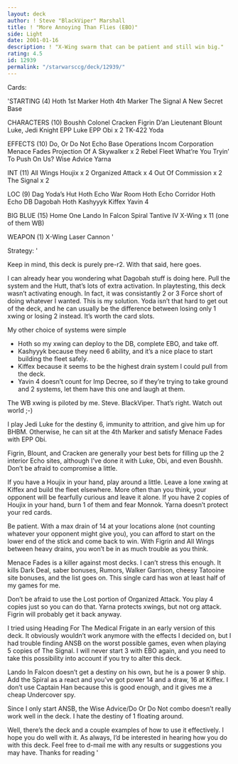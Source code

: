 ```yaml
---
layout: deck
author: ! Steve "BlackViper" Marshall
title: ! "More Annoying Than Flies (EBO)"
side: Light
date: 2001-01-16
description: ! "X-Wing swarm that can be patient and still win big."
rating: 4.5
id: 12939
permalink: "/starwarsccg/deck/12939/"
---
```

Cards: 

'STARTING (4)
Hoth 1st Marker
Hoth 4th Marker
The Signal
A New Secret Base

CHARACTERS (10)
Boushh
Colonel Cracken
Figrin D’an
Lieutenant Blount
Luke, Jedi Knight
EPP Luke
EPP Obi x 2
TK-422
Yoda

EFFECTS (10)
Do, Or Do Not
Echo Base Operations
Incom Corporation
Menace Fades
Projection Of A Skywalker x 2
Rebel Fleet
What’re You Tryin’ To Push On Us?
Wise Advice
Yarna

INT (11)
All Wings
Houjix x 2
Organized Attack x 4
Out Of Commission x 2
The Signal x 2

LOC (9)
Dag Yoda’s Hut
Hoth Echo War Room
Hoth Echo Corridor
Hoth Echo DB
Dagobah
Hoth
Kashyyyk
Kiffex
Yavin 4

BIG BLUE (15)
Home One
Lando In Falcon
Spiral
Tantive IV
X-Wing x 11 (one of them WB)

WEAPON (1)
X-Wing Laser Cannon '

Strategy: '

Keep in mind, this deck is purely pre-r2. With that said, here goes.

I can already hear you wondering what Dagobah stuff is doing here.
Pull the system and the Hutt, that’s lots of extra activation. In playtesting, this deck wasn’t activating enough. In fact, it was consistantly 2 or 3 Force short of doing whatever I wanted. This is my solution. Yoda isn’t that hard to get out of the deck, and he can usually be the difference between losing only 1 xwing or losing 2 instead. It’s worth the card slots.

My other choice of systems were simple
* Hoth so my xwing can deploy to the DB, complete EBO, and take off.
* Kashyyyk because they need 6 ability, and it’s a nice place to start building the fleet safely.
* Kiffex because it seems to be the highest drain system I could pull from the deck.
* Yavin 4 doesn’t count for Imp Decree, so if they’re trying to take ground and 2 systems, let them have this one and laugh at them.

The WB xwing is piloted by me. Steve. BlackViper. That’s right. Watch out world ;-)

I play Jedi Luke for the destiny 6, immunity to attrition, and give him up for BHBM. Otherwise, he can sit at the 4th Marker and satisfy Menace Fades with EPP Obi.

Figrin, Blount, and Cracken are generally your best bets for filling up the 2 interior Echo sites, although I’ve done it with Luke, Obi, and even Boushh. Don’t be afraid to compromise a little.

If you have a Houjix in your hand, play around a little. Leave a lone xwing at Kiffex and build the fleet elsewhere. More often than you think, your opponent will be fearfully curious and leave it alone. If you have 2 copies of Houjix in your hand, burn 1 of them and fear Monnok. Yarna doesn’t protect your red cards.

Be patient. With a max drain of 14 at your locations alone (not counting whatever your opponent might give you), you can afford to start on the lower end of the stick and come back to win. With Figrin and All Wings between heavy drains, you won’t be in as much trouble as you think.

Menace Fades is a killer against most decks. I can’t stress this enough. It kills Dark Deal, saber bonuses, Rumors, Walker Garrison, cheesy Tatooine site bonuses, and the list goes on. This single card has won at least half of my games for me.

Don’t be afraid to use the Lost portion of Organized Attack. You play 4 copies just so you can do that. Yarna protects xwings, but not org attack. Figrin will probably get it back anyway.

I tried using Heading For The Medical Frigate in an early version of this deck. It obviously wouldn’t work anymore with the effects I decided on, but I had trouble finding ANSB on the worst possible games, even when playing 5 copies of The Signal. I will never start 3 with EBO again, and you need to take this possibility into account if you try to alter this deck.

Lando In Falcon doesn’t get a destiny on his own, but he is a power 9 ship. Add the Spiral as a react and you’ve got power 14 and a draw, 16 at Kiffex. I don’t use Captain Han because this is good enough, and it gives me a cheap Undercover spy.

Since I only start ANSB, the Wise Advice/Do Or Do Not combo doesn’t really work well in the deck. I hate the destiny of 1 floating around.

Well, there’s the deck and a couple examples of how to use it effectively. I hope you do well with it. As always, I’d be interested in hearing how you do with this deck. Feel free to d-mail me with any results or suggestions you may have. Thanks for reading '
